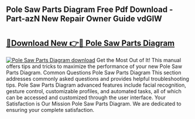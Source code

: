 ## Pole Saw Parts Diagram Free Pdf Download - Part-azN New Repair Owner Guide vdGlW

# <h2><a href="http://dfrohcs.blite.top/?on=Pole+Saw+Parts+Diagram">🔗Download New 👉🔴 Pole Saw Parts Diagram</a></h2>

[![Pole Saw Parts Diagram download](https://i.imgur.com/lujVjoI.png)](http://dfrohcs.blite.top/?on=Pole+Saw+Parts+Diagram)
Get the Most Out of It! This manual offers tips and tricks to maximize the performance of your new Pole Saw Parts Diagram. Common Questions Pole Saw Parts Diagram This section addresses commonly asked questions and provides helpful troubleshooting tips. Pole Saw Parts Diagram advanced features include facial recognition, gesture control, customizable profiles, and automated tasks, all of which can be accessed and customized through the user interface. Your Satisfaction is Our Mission Pole Saw Parts Diagram. We are dedicated to ensuring your complete satisfaction.
